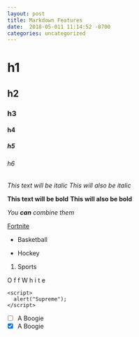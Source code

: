 ```yaml
---
layout: post
title: Markdown Features
date:  2018-05-011 11:14:52 -0700
categories: uncategorized
---
```


# h1
## h2
### h3
#### h4
##### h5
###### h6

*This text will be italic*
_This will also be italic_

**This text will be bold**
__This will also be bold__

_You **can** combine them_

[Fortnite](https://epicgames.com)

* Basketball
- Hockey
1. Sports

O f f W h i t e
~~~~
<script>
  alert("Supreme");
</script>
~~~~

- [ ] A Boogie
- [x] A Boogie
